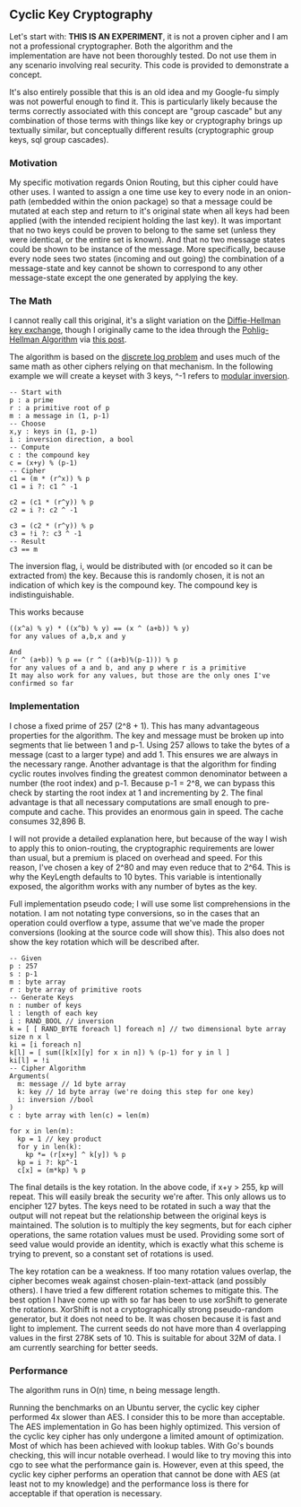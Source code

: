 ## Cyclic Key Cryptography
Let's start with: **THIS IS AN EXPERIMENT**, it is not a proven cipher and I am not a professional cryptographer. Both the algorithm and the implementation are have not been thoroughly tested. Do not use them in any scenario involving real security. This code is provided to demonstrate a concept.

It's also entirely possible that this is an old idea and my Google-fu simply was not powerful enough to find it. This is particularly likely because the terms correctly associated with this concept are "group cascade" but any combination of those terms with things like key or cryptography brings up textually similar, but conceptually different results (cryptographic group keys, sql group cascades).

### Motivation
My specific motivation regards Onion Routing, but this cipher could have other uses. I wanted to assign a one time use key to every node in an onion-path (embedded within the onion package) so that a message could be mutated at each step and return to it's original state when all keys had been applied (with the intended recipient holding the last key). It was important that no two keys could be proven to belong to the same set (unless they were identical, or the entire set is known). And that no two message states could be shown to be instance of the message. More specifically, because every node sees two states (incoming and out going) the combination of a message-state and key cannot be shown to correspond to any other message-state except the one generated by applying the key.

### The Math
I cannot really call this original, it's a slight variation on the [Diffie-Hellman key exchange](https://en.wikipedia.org/wiki/Diffie%E2%80%93Hellman_key_exchange), though I originally came to the idea through the [Pohlig-Hellman Algorithm](https://en.wikipedia.org/wiki/Pohlig%E2%80%93Hellman_algorithm) via [this post](http://crypto.stackexchange.com/questions/25065/combining-cascaded-encryption-keys-into-one-key).

The algorithm is based on the [discrete log problem](https://en.wikipedia.org/wiki/Discrete_logarithm#Cryptography) and uses much of the same math as other ciphers relying on that mechanism. In the following example we will create a keyset with 3 keys, ^-1 refers to [modular inversion](https://en.wikipedia.org/wiki/Modular_multiplicative_inverse).
```
-- Start with
p : a prime
r : a primitive root of p
m : a message in (1, p-1)
-- Choose
x,y : keys in (1, p-1)
i : inversion direction, a bool
-- Compute
c : the compound key
c = (x+y) % (p-1)
-- Cipher
c1 = (m * (r^x)) % p
c1 = i ?: c1 ^ -1

c2 = (c1 * (r^y)) % p
c2 = i ?: c2 ^ -1

c3 = (c2 * (r^y)) % p
c3 = !i ?: c3 ^ -1
-- Result
c3 == m
```
The inversion flag, i, would be distributed with (or encoded so it can be extracted from) the key. Because this is randomly chosen, it is not an indication of which key is the compound key. The compound key is indistinguishable.

This works because
```
((x^a) % y) * ((x^b) % y) == (x ^ (a+b)) % y)
for any values of a,b,x and y

And
(r ^ (a+b)) % p == (r ^ ((a+b)%(p-1))) % p
for any values of a and b, and any p where r is a primitive
It may also work for any values, but those are the only ones I've confirmed so far
```

### Implementation
I chose a fixed prime of 257 (2^8 + 1). This has many advantageous properties for the algorithm. The key and message must be broken up into segments that lie between 1 and p-1. Using 257 allows to take the bytes of a message (cast to a larger type) and add 1. This ensures we are always in the necessary range. Another advantage is that the algorithm for finding cyclic routes involves finding the greatest common denominator between a number (the root index) and p-1. Because p-1 = 2^8, we can bypass this check by starting the root index at 1 and incrementing by 2. The final advantage is that all necessary computations are small enough to pre-compute and cache. This provides an enormous gain in speed. The cache consumes 32,896 B.

I will not provide a detailed explanation here, but because of the way I wish to apply this to onion-routing, the cryptographic requirements are lower than usual, but a premium is placed on overhead and speed. For this reason, I've chosen a key of 2^80 and may even reduce that to 2^64. This is why the KeyLength defaults to 10 bytes. This variable is intentionally exposed, the algorithm works with any number of bytes as the key.

Full implementation pseudo code; I will use some list comprehensions in the notation. I am not notating type conversions, so in the cases that an operation could overflow a type, assume that we've made the proper conversions (looking at the source code will show this). This also does not show the key rotation which will be described after.
```
-- Given
p : 257
s : p-1
m : byte array
r : byte array of primitive roots
-- Generate Keys
n : number of keys
l : length of each key
i : RAND_BOOL // inversion
k = [ [ RAND_BYTE foreach l] foreach n] // two dimensional byte array size n x l
ki = [i foreach n]
k[l] = [ sum([k[x][y] for x in n]) % (p-1) for y in l ]
ki[l] = !i
-- Cipher Algorithm
Arguments(
  m: message // 1d byte array
  k: key // 1d byte array (we're doing this step for one key)
  i: inversion //bool
)
c : byte array with len(c) = len(m)

for x in len(m):
  kp = 1 // key product
  for y in len(k):
    kp *= (r[x+y] ^ k[y]) % p
  kp = i ?: kp^-1
  c[x] = (m*kp) % p
```

The final details is the key rotation. In the above code, if x+y > 255, kp will repeat. This will easily break the security we're after. This only allows us to encipher 127 bytes. The keys need to be rotated in such a way that the output will not repeat but the relationship between the original keys is maintained. The solution is to multiply the key segments, but for each cipher operations, the same rotation values must be used. Providing some sort of seed value would provide an identity, which is exactly what this scheme is trying to prevent, so a constant set of rotations is used.

The key rotation can be a weakness. If too many rotation values overlap, the cipher becomes weak against chosen-plain-text-attack (and possibly others). I have tried a few different rotation schemes to mitigate this. The best option I have come up with so far has been to use xorShift to generate the rotations. XorShift is not a cryptographically strong pseudo-random generator, but it does not need to be. It was chosen because it is fast and light to implement. The current seeds do not have more than 4 overlapping values in the first 278K sets of 10. This is suitable for about 32M of data. I am currently searching for better seeds.

### Performance
The algorithm runs in O(n) time, n being message length.

Running the benchmarks on an Ubuntu server, the cyclic key cipher performed 4x slower than AES. I consider this to be more than acceptable. The AES implementation in Go has been highly optimized. This version of the cyclic key cipher has only undergone a limited amount of optimization. Most of which has been achieved with lookup tables. With Go's bounds checking, this will incur notable overhead. I would like to try moving this into cgo to see what the performance gain is. However, even at this speed, the cyclic key cipher performs an operation that cannot be done with AES (at least not to my knowledge) and the performance loss is there for acceptable if that operation is necessary.